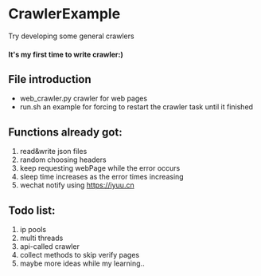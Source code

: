 # CrawlerExample
Try developing some general crawlers
#### It's my first time to write crawler:)

## File introduction
* web_crawler.py crawler for web pages
* run.sh an example for forcing to restart the crawler task until it finished

## Functions already got:
1. read&write json files
2. random choosing headers
3. keep requesting webPage while the error occurs
4. sleep time increases as the error times increasing
5. wechat notify using <https://iyuu.cn>

## Todo list:
1. ip pools
2. multi threads
3. api-called crawler
4. collect methods to skip verify pages
5. maybe more ideas while my learning..
